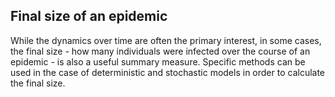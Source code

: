 ## Final size of an epidemic

While the dynamics over time are often the primary interest, in some cases, the final size - how many individuals were infected  over the course of an epidemic - is also a useful summary measure. Specific methods can be used in the case of deterministic and stochastic models in order to calculate the final size.

